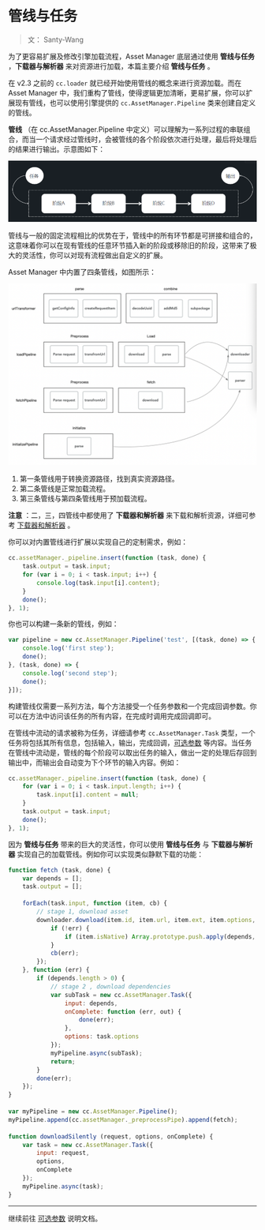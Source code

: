 # 管线与任务

> 文： Santy-Wang

为了更容易扩展及修改引擎加载流程，Asset Manager 底层通过使用 **管线与任务** ，**下载器与解析器** 来对资源进行加载，本篇主要介绍 **管线与任务** 。

在 v2.3 之前的 `cc.loader` 就已经开始使用管线的概念来进行资源加载。而在 Asset Manager 中，我们重构了管线，使得逻辑更加清晰，更易扩展，你可以扩展现有管线，也可以使用引擎提供的 `cc.AssetManager.Pipeline` 类来创建自定义的管线。

**管线** （在 cc.AssetManager.Pipeline 中定义）可以理解为一系列过程的串联组合，而当一个请求经过管线时，会被管线的各个阶段依次进行处理，最后将处理后的结果进行输出。示意图如下：

![pipeline](pipeline-task/pipeline.png)

管线与一般的固定流程相比的优势在于，管线中的所有环节都是可拼接和组合的，这意味着你可以在现有管线的任意环节插入新的阶段或移除旧的阶段，这带来了极大的灵活性，你可以对现有流程做出自定义的扩展。 

Asset Manager 中内置了四条管线，如图所示：

![builtin-pipeline](pipeline-task/builtin-pipeline.png)

1. 第一条管线用于转换资源路径，找到真实资源路径。
2. 第二条管线是正常加载流程。
3. 第三条管线与第四条管线用于预加载流程。

**注意** ：二，三，四管线中都使用了 **下载器和解析器** 来下载和解析资源，详细可参考 [下载器和解析器](downloader-parser.md) 。

你可以对内置管线进行扩展以实现自己的定制需求，例如：

```js
cc.assetManager._pipeline.insert(function (task, done) {
    task.output = task.input; 
    for (var i = 0; i < task.input; i++) {
        console.log(task.input[i].content);
    }
    done();
}, 1);
```

你也可以构建一条新的管线，例如：

```js
var pipeline = new cc.AssetManager.Pipeline('test', [(task, done) => {
    console.log('first step');
    done();
}, (task, done) => {
    console.log('second step');
    done();
}]);
```

构建管线仅需要一系列方法，每个方法接受一个任务参数和一个完成回调参数。你可以在方法中访问该任务的所有内容，在完成时调用完成回调即可。

在管线中流动的请求被称为任务，详细请参考 `cc.AssetManager.Task` 类型，一个任务将包括其所有信息，包括输入，输出，完成回调，[可选参数](custom-parameter) 等内容。当任务在管线中流动是，管线的每个阶段可以取出任务的输入，做出一定的处理后存回到输出中，而输出会自动变为下个环节的输入内容。例如：

```js
cc.assetManager._pipeline.insert(function (task, done) {
    for (var i = 0; i < task.input.length; i++) {
        task.input[i].content = null;
    }
    task.output = task.input;
    done();
}, 1);
```

因为 **管线与任务** 带来的巨大的灵活性，你可以使用 **管线与任务** 与 **下载器与解析器** 实现自己的加载管线。例如你可以实现类似静默下载的功能：

```js
function fetch (task, done) {
    var depends = [];
    task.output = [];

    forEach(task.input, function (item, cb) {
        // stage 1, download asset
        downloader.download(item.id, item.url, item.ext, item.options, function (err, data) {
            if (!err) {
                if (item.isNative) Array.prototype.push.apply(depends, cc.assetManager.dependUtil.parse(item.uuid, data).deps);
            }
            cb(err);
        });
    }, function (err) {
        if (depends.length > 0) {
            // stage 2 , download dependencies
            var subTask = new cc.AssetManager.Task({
                input: depends,
                onComplete: function (err, out) {
                    done(err);
                },
                options: task.options
            }); 
            myPipeline.async(subTask);
            return;
        }
        done(err);
    });
}

var myPipeline = new cc.AssetManager.Pipeline();
myPipeline.append(cc.assetManager._preprocessPipe).append(fetch);

function downloadSilently (request, options, onComplete) {
    var task = new cc.AssetManager.Task({
        input: request,
        options,
        onComplete
    });
    myPipeline.async(task);
}
```

---

继续前往 [可选参数](custom-parameter.md) 说明文档。